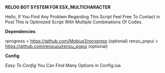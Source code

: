 **RELOG BOT SYSTEM FOR ESX_MULTICHARACTER**


Hello, If You Find Any Problem Regarding This Script Feel Free To Contact in Post
This is Optimized Script With Multiple Combinations Of Codes. 

**Dependencies**


rprogress   > https://github.com/Mobius1/rprogress (optional)
renzu_popui > https://github.com/renzuzu/renzu_popui (optional)

**Config**


*Easy To Config*
You Can Find Many Options in Config.lua





